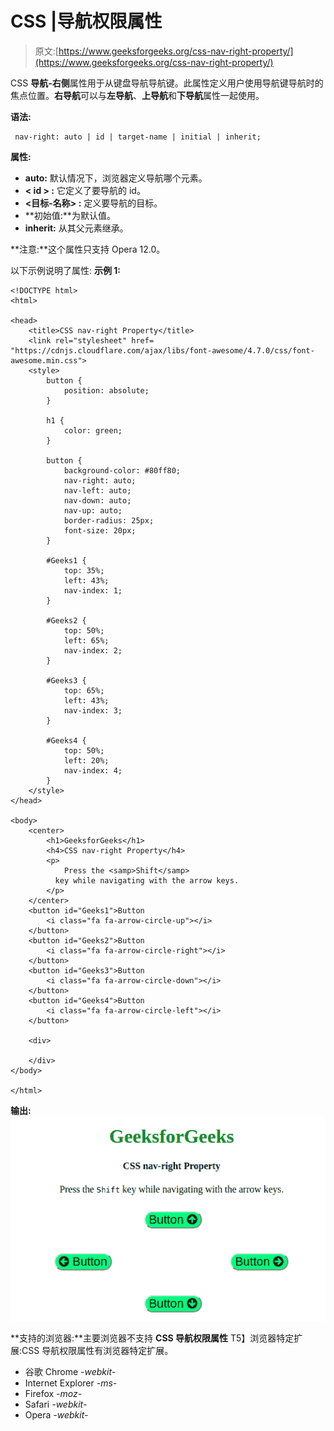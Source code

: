 # CSS |导航权限属性

> 原文:[https://www.geeksforgeeks.org/css-nav-right-property/](https://www.geeksforgeeks.org/css-nav-right-property/)

CSS **导航-右侧**属性用于从键盘导航导航键。此属性定义用户使用导航键导航时的焦点位置。**右导航**可以与**左导航**、**上导航**和**下导航**属性一起使用。

**语法:**

```
 nav-right: auto | id | target-name | initial | inherit;
```

**属性:**

*   **auto:** 默认情况下，浏览器定义导航哪个元素。
*   **< id > :** 它定义了要导航的 id。
*   **<目标-名称> :** 定义要导航的目标。
*   **初始值:**为默认值。
*   **inherit:** 从其父元素继承。

**注意:**这个属性只支持 Opera 12.0。

以下示例说明了属性:
**示例 1:**

```
<!DOCTYPE html>
<html>

<head>
    <title>CSS nav-right Property</title>
    <link rel="stylesheet" href=
"https://cdnjs.cloudflare.com/ajax/libs/font-awesome/4.7.0/css/font-awesome.min.css">
    <style>
        button {
            position: absolute;
        }

        h1 {
            color: green;
        }

        button {
            background-color: #80ff80;
            nav-right: auto;
            nav-left: auto;
            nav-down: auto;
            nav-up: auto;
            border-radius: 25px;
            font-size: 20px;
        }

        #Geeks1 {
            top: 35%;
            left: 43%;
            nav-index: 1;
        }

        #Geeks2 {
            top: 50%;
            left: 65%;
            nav-index: 2;
        }

        #Geeks3 {
            top: 65%;
            left: 43%;
            nav-index: 3;
        }

        #Geeks4 {
            top: 50%;
            left: 20%;
            nav-index: 4;
        }
    </style>
</head>

<body>
    <center>
        <h1>GeeksforGeeks</h1>
        <h4>CSS nav-right Property</h4>
        <p>
            Press the <samp>Shift</samp> 
          key while navigating with the arrow keys.
        </p>
    </center>
    <button id="Geeks1">Button
        <i class="fa fa-arrow-circle-up"></i>
    </button>
    <button id="Geeks2">Button
        <i class="fa fa-arrow-circle-right"></i>
    </button>
    <button id="Geeks3">Button
        <i class="fa fa-arrow-circle-down"></i>
    </button> 
    <button id="Geeks4">Button
        <i class="fa fa-arrow-circle-left"></i>
    </button>

    <div>

    </div>
</body>

</html>
```

**输出:**
![](img/4f8cb85e86f1afef1b33727ec38b316c.png)

**支持的浏览器:**主要浏览器不支持 **CSS 导航权限属性**
T5】浏览器特定扩展:CSS 导航权限属性有浏览器特定扩展。

*   谷歌 Chrome *-webkit-*
*   Internet Explorer *-ms-*
*   Firefox *-moz-*
*   Safari *-webkit-*
*   Opera *-webkit-*